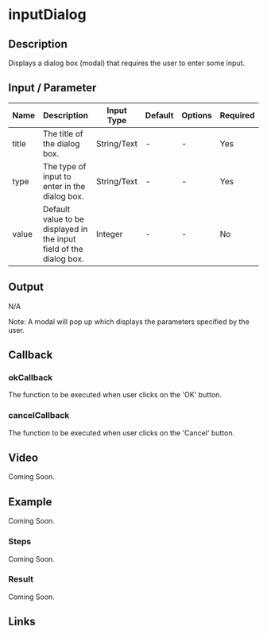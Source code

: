 # inputDialog

## Description

Displays a dialog box (modal) that requires the user to enter some input.

## Input / Parameter

| Name | Description | Input Type | Default | Options | Required |
| ------ | ------ | ------ | ------ | ------ | ------ |
| title | The title of the dialog box. | String/Text | - | - | Yes |
| type | The type of input to enter in the dialog box. | String/Text | - | - | Yes |
| value | Default value to be displayed in the input field of the dialog box. | Integer | - | - | No |
   
## Output

N/A

Note: A modal will pop up which displays the parameters specified by the user.

## Callback

### okCallback

The function to be executed when user clicks on the 'OK' button.

### cancelCallback

The function to be executed when user clicks on the 'Cancel' button.

## Video

Coming Soon.

<!-- Format: [![Video]({image-path}?raw=true)]({url-link}) -->

## Example

Coming Soon.

<!-- Share a scenario, like a user requirements. -->

### Steps

Coming Soon.

<!-- Show the steps and share some screenshots.

1. .....

Format: ![]({image-path}?raw=true) -->

### Result

Coming Soon.

<!-- Explain the output.

Format: ![]({image-path}?raw=true) -->

## Links